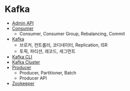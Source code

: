 # Kafka

* [Admin API](Admin-API/Admin-API.md)
* [Consumer](Consumer/Consumer.md)
  * Consumer, Consumer Group, Rebalancing, Commit
* [Kafka](Kafka/Kafka.md)
  * 브로커, 컨트롤러, 코디네이터, Replication, ISR
  * 토픽, 파티션, 레코드, 세그먼트
* [Kafka CLI](Kafka-CLI/Kafka-CLI.md)
* [Kafka Cluster](Kafka-Cluster/Kafka-Cluster.md)
* [Producer](Producer/Producer.md)
  * Producer, Partitioner, Batch
  * Producer API
* [Zookeeper](Zookeeper/Zookeeper.md)